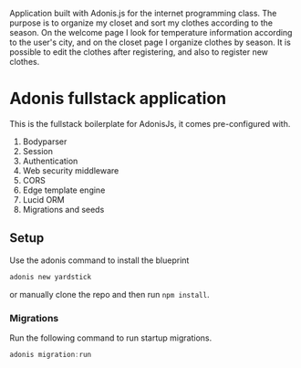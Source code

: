 Application built with Adonis.js  for the internet programming class.
The purpose is to organize my closet and sort my clothes according to the season.
On the welcome page I look for temperature information according to the user's city, and on the closet page I organize clothes by season.
It is possible to edit the clothes after registering, and also to register new clothes.



# Adonis fullstack application

This is the fullstack boilerplate for AdonisJs, it comes pre-configured with.

1. Bodyparser
2. Session
3. Authentication
4. Web security middleware
5. CORS
6. Edge template engine
7. Lucid ORM
8. Migrations and seeds

## Setup

Use the adonis command to install the blueprint

```bash
adonis new yardstick
```

or manually clone the repo and then run `npm install`.


### Migrations

Run the following command to run startup migrations.

```js
adonis migration:run
```

